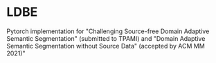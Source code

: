 # LDBE
Pytorch implementation for "Challenging Source-free Domain Adaptive Semantic Segmentation" (submitted to TPAMI) and  "Domain Adaptive Semantic Segmentation without Source Data" (accepted by ACM MM 2021)"
